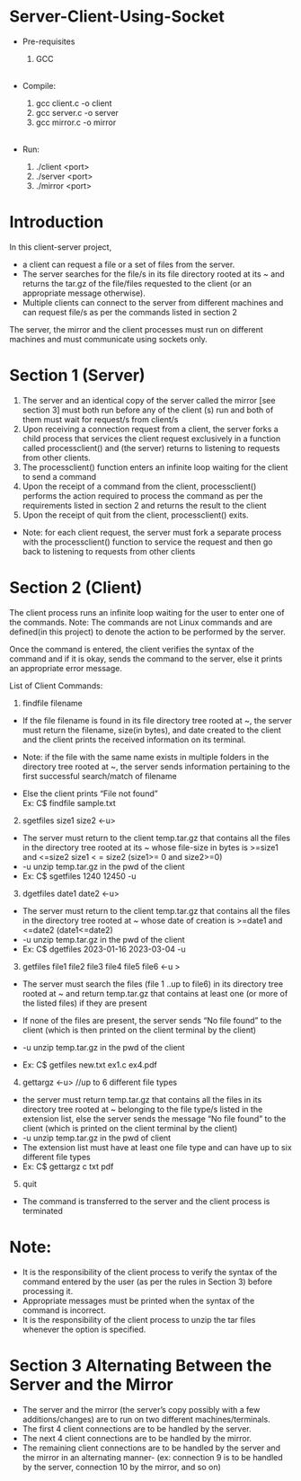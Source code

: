 # Server-Client-Using-Socket

- Pre-requisites<br>
    1. GCC
       <br>
       <br>

- Compile:
    1. gcc client.c -o client
    2. gcc server.c -o server
    3. gcc mirror.c -o mirror
       <br>
       <br>

- Run:
    1. ./client <server-ip> \<port>
    2. ./server <mirror-ip> \<port>
    3. ./mirror \<port>

# Introduction

In this client-server project,

- a client can request a file or a set of files from the server.
- The server searches for the file/s in its file directory rooted at its ~ and returns the tar.gz of the
  file/files requested to the client (or an appropriate message otherwise).
- Multiple clients can connect to the server from different machines and can request file/s as per the commands
  listed in section 2

The server, the mirror and the client processes must run on different machines and
must communicate using sockets only.

# Section 1 (Server)

1. The server and an identical copy of the server called the mirror [see section 3] must
   both run before any of the client (s) run and both of them must wait for request/s
   from client/s
2. Upon receiving a connection request from a client, the server forks a child process
   that services the client request exclusively in a function called processclient() and (the
   server) returns to listening to requests from other clients.
3. The processclient() function enters an infinite loop waiting for the client to
   send a command
4. Upon the receipt of a command from the client, processclient() performs the
   action required to process the command as per the requirements listed in
   section 2 and returns the result to the client
5. Upon the receipt of quit from the client, processclient() exits.

- Note: for each client request, the server must fork a separate process with the
  processclient() function to service the request and then go back to listening to
  requests from other clients

# Section 2 (Client)

The client process runs an infinite loop waiting for the user to enter one of the commands.
Note: The commands are not Linux commands and are defined(in this project) to denote the
action to be performed by the server.

Once the command is entered, the client verifies the syntax of the command and if it is okay,
sends the command to the server, else it prints an appropriate error message.

List of Client Commands:

1. findfile filename

- If the file filename is found in its file directory tree rooted at ~, the server must
  return the filename, size(in bytes), and date created to the client and the
  client prints the received information on its terminal.

- Note: if the file with the same name exists in multiple folders in the
  directory tree rooted at ~, the server sends information pertaining to
  the first successful search/match of filename
- Else the client prints “File not found”<br>
  Ex: C$ findfile sample.txt

2. sgetfiles size1 size2 <-u>

- The server must return to the client temp.tar.gz that contains all the files in
  the directory tree rooted at its ~ whose file-size in bytes is >=size1 and <=size2 size1 < = size2 (size1>= 0 and
  size2>=0)
- -u unzip temp.tar.gz in the pwd of the client
- Ex: C$ sgetfiles 1240 12450 -u

3. dgetfiles date1 date2 <-u>

- The server must return to the client temp.tar.gz that contains all the files in the
  directory tree rooted at ~ whose date of creation is >=date1 and <=date2
  (date1<=date2)
- -u unzip temp.tar.gz in the pwd of the client
- Ex: C$ dgetfiles 2023-01-16 2023-03-04 -u

3. getfiles file1 file2 file3 file4 file5 file6 <-u >

- The server must search the files (file 1 ..up to file6) in its directory tree rooted
  at ~ and return temp.tar.gz that contains at least one (or more of the listed
  files) if they are present

- If none of the files are present, the server sends “No file found” to the client
  (which is then printed on the client terminal by the client)
- -u unzip temp.tar.gz in the pwd of the client
- Ex: C$ getfiles new.txt ex1.c ex4.pdf

4. gettargz <extension list> <-u> //up to 6 different file types

- the server must return temp.tar.gz that contains all the files in its directory tree
  rooted at ~ belonging to the file type/s listed in the extension list, else the
  server sends the message “No file found” to the client (which is printed on the
  client terminal by the client)
- -u unzip temp.tar.gz in the pwd of client
- The extension list must have at least one file type and can have up to six
  different file types
- Ex: C$ gettargz c txt pdf

5. quit

- The command is transferred to the server and the client process is terminated

# Note:

- It is the responsibility of the client process to verify the syntax of the command
  entered by the user (as per the rules in Section 3) before processing it.
- Appropriate messages must be printed when the syntax of the command is
  incorrect.
- It is the responsibility of the client process to unzip the tar files whenever the option
  is specified.

# Section 3 Alternating Between the Server and the Mirror

- The server and the mirror (the server’s copy possibly with a few
  additions/changes) are to run on two different machines/terminals.
- The first 4 client connections are to be handled by the server.
- The next 4 client connections are to be handled by the mirror.
- The remaining client connections are to be handled by the server and the
  mirror in an alternating manner- (ex: connection 9 is to be handled by the
  server, connection 10 by the mirror, and so on)

